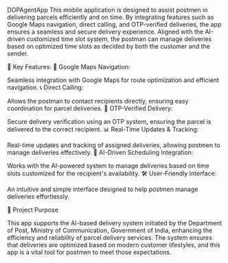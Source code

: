 DOPAgentApp
This mobile application is designed to assist postmen in delivering parcels efficiently and on time. By integrating features such as Google Maps navigation, direct calling, and OTP-verified deliveries, the app ensures a seamless and secure delivery experience. Aligned with the AI-driven customized time slot system, the postman can manage deliveries based on optimized time slots as decided by both the customer and the sender.

📱 Key Features:
📍 Google Maps Navigation:

Seamless integration with Google Maps for route optimization and efficient navigation.
📞 Direct Calling:

Allows the postman to contact recipients directly, ensuring easy coordination for parcel deliveries.
🔐 OTP-Verified Delivery:

Secure delivery verification using an OTP system, ensuring the parcel is delivered to the correct recipient.
📊 Real-Time Updates & Tracking:

Real-time updates and tracking of assigned deliveries, allowing postmen to manage deliveries effectively.
🤖 AI-Driven Scheduling Integration:

Works with the AI-powered system to manage deliveries based on time slots customized for the recipient's availability.
🛠️ User-Friendly Interface:

An intuitive and simple interface designed to help postmen manage deliveries effortlessly.  

🚀 Project Purpose  

This app supports the AI-based delivery system initiated by the Department of Post, Ministry of Communication, Government of India, enhancing the efficiency and reliability of parcel delivery services. The system ensures that deliveries are optimized based on modern customer lifestyles, and this app is a vital tool for postmen to meet those expectations.
